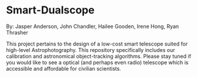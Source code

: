 # Smart-Dualscope
By: Jasper Anderson, John Chandler, Hailee Gooden, Irene Hong, Ryan Thrasher


This project pertains to the design of a low-cost smart telescope suited for high-level Astrophotography. This repository specifically includes our calibration and astronomical object-tracking algorithms. Please stay tuned if you would like to see a optical (and perhaps even radio) telescope which is accessible and affordable for civilian scientists.